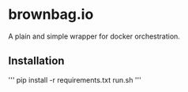 # brownbag.io
A plain and simple wrapper for docker orchestration. 

## Installation 

'''
pip install -r requirements.txt
run.sh
'''
